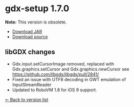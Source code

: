 # gdx-setup 1.7.0

**Note:** This version is obsolete.

* [Download JAR](https://github.com/JavaCakeGames/gdx-setup-archive/raw/main/gdx-setup_1.7.0.jar)
* [Download source](https://github.com/JavaCakeGames/gdx-setup-archive/raw/main/sources/gdx-setup_1.7.0.zip)

## libGDX changes

- Gdx.input.setCursorImage removed, replaced with Gdx.graphics.setCursor and Gdx.graphics.newCursor see <https://github.com/libgdx/libgdx/pull/2841/>
- Fixed an issue with UTF8 decoding in GWT emulation of InputStreamReader
- Updated to RoboVM 1.8 for iOS 9 support.

[🠔 Back to version list](https://javacakegames.github.io/gdx-setup-archive/)
